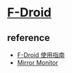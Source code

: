 # [F-Droid](https://f-droid.org/)

## reference

- [F-Droid 使用指南](https://sspai.com/post/63647)
- [Mirror Monitor](https://gitlab.com/fdroid/mirror-monitor)
